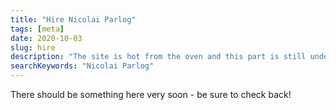 ```yaml
---
title: "Hire Nicolai Parlog"
tags: [meta]
date: 2020-10-03
slug: hire
description: "The site is hot from the oven and this part is still under construction..."
searchKeywords: "Nicolai Parlog"
---
```


There should be something here very soon - be sure to check back!

<!-- TODO -->

<!--
<div class="alignright">
<p><img src="//blog.codefx.org/wp-content/uploads/nicolai-parlog.png" width="250" alt="Hire Nicolai Parlog" title="Hire Nicolai Parlog"/></p>
<p class="image-credits" style="width:250px;">All Rights reserved by <a href="http://www.my-photographer.com" title="Klaus Mellenthin Photographer">Klaus Mellenthin</a></p>
</div>

You can hire me for in-house trainings, consulting, or helping your company blog get off the ground. Have a look below for details and <a href="mailto:nipa@codefx.org">drop me a line</a> if anything piques your interest.

(Visit <a href="//blog.codefx.org/about-nicolai-parlog/" title="About Nicolai Parlog">my profile</a> if you'd like to get to know me first.)


<h2 id="training">Training</h2>

Want to bring your developers up to speed on a new Java release? Starting with Java 8 and going all the way to 12, I offer in-house trainings on language changes, new and improved APIs, and JVM enhancements (for some of the content, see posts on Java <a href="//blog.codefx.org/tag/java-8">8</a>, <a href="//blog.codefx.org/tag/java-9">9</a>, <a href="//blog.codefx.org/tag/java-10">10</a>, <a href="//blog.codefx.org/tag/java-11">11</a>, <a href="//blog.codefx.org/tag/java-12">12</a>).

Other interesting topics are <a href="//blog.codefx.org/tag/jpms/" title="JPMS on CodeFX">the module system</a> and <a href="//blog.codefx.org/java/java-11-migration-guide/">migration challenges when moving from 8 to 11</a>, including concerns regarding release cadence, licensing, and support. Last, but not least, I offer courses on <a href="//blog.codefx.org/tag/junit-5/" title="JUnit 5 on CodeFX">JUnit 5</a>.

In a mixture of introductory presentations and practical exercises, attendees will understand how to use these technologies, what pitfalls to avoid, and whether it makes sense to introduce them to existing code bases.

&nbsp;

https://twitter.com/_NilsMS/status/1064810334253400064

&nbsp;

<blockquote>Nicolai provided us with deep insights into JUnit 5 in just one day. He is an excellent trainer and we can recommend him to everyone who is eager to learn more about testing their code.

— <a href="https://www.xing.com/profile/Andreas_Wolf329">Andreas Wolf</a>, Development Customer Care at 1&1</blockquote>

&nbsp;

<blockquote>The Java 9 Workshop with Nicolai provides a focused overview of the Java Module System and the new Java 9 features with practical exercises and much additional information. We spent two exciting and busy days with much content which created the desire to discover more!

— <a href="https://twitter.com/patbaumgartner">Patrick Baumgartner</a>, Software Craftsman and Founder of 42talents</blockquote>

&nbsp;

https://twitter.com/ASknarovs/status/864869803298783233


<h2 id="consulting">Consulting</h2>

Are you having trouble with your <a href="//blog.codefx.org/java/java-11-migration-guide">migration to Java 11</a> and beyond? I could help. I can analyze the greatest pitfalls for your project, <a href="//blog.codefx.org/java/planning-your-java-9-update/">develop strategies to evade them</a>, help your developers get the migration going, or even work on it with them.


<h2 id="writing">Writing</h2>

If you need a writer to get your company blog or technical site off the ground, I'd be happy to help you out. I mostly write about Java but that's rather a consequence of prioritization not of interest. I ponder on software development in general and would welcome a possibility to write about language independent topics like code reviews, development culture, documentation, etc.

Having established a couple of blogs (this one, one for the initiative <a href="http://blog.do-foss.de/en/">Do-FOSS</a>, and one for my former employer <a href="http://blog.disy.net/">Disy</a>) and having been the editor for <a href="https://sitepoint.com/java">SitePoint's Java channel</a> I can help you set one up that matches your organization's needs. I can also support you to establish a blogging culture, where ideas flow freely from conception, to drafting, to editing and publication.
-->
